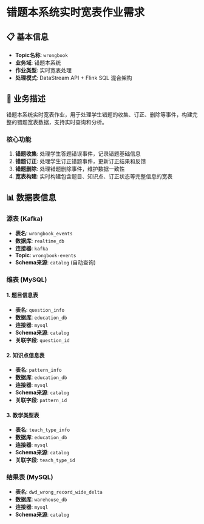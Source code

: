 # 错题本系统实时宽表作业需求

## 📋 基本信息
- **Topic名称**: `wrongbook`
- **业务域**: 错题本系统
- **作业类型**: 实时宽表处理
- **处理模式**: DataStream API + Flink SQL 混合架构

## 🎯 业务描述
错题本系统实时宽表作业，用于处理学生错题的收集、订正、删除等事件，构建完整的错题宽表数据，支持实时查询和分析。

### 核心功能
1. **错题收集**: 处理学生答题错误事件，记录错题基础信息
2. **错题订正**: 处理学生订正错题事件，更新订正结果和反馈
3. **错题删除**: 处理错题删除事件，维护数据一致性
4. **宽表构建**: 实时构建包含题目、知识点、订正状态等完整信息的宽表

## 📊 数据表信息

### 源表 (Kafka)
- **表名**: `wrongbook_events`
- **数据库**: `realtime_db` 
- **连接器**: `kafka`
- **Topic**: `wrongbook-events`
- **Schema来源**: `catalog` (自动查询)

### 维表 (MySQL)
#### 1. 题目信息表
- **表名**: `question_info`
- **数据库**: `education_db`
- **连接器**: `mysql`
- **Schema来源**: `catalog`
- **关联字段**: `question_id`

#### 2. 知识点信息表
- **表名**: `pattern_info` 
- **数据库**: `education_db`
- **连接器**: `mysql`
- **Schema来源**: `catalog`
- **关联字段**: `pattern_id`

#### 3. 教学类型表
- **表名**: `teach_type_info`
- **数据库**: `education_db` 
- **连接器**: `mysql`
- **Schema来源**: `catalog`
- **关联字段**: `teach_type_id`

### 结果表 (MySQL)
- **表名**: `dwd_wrong_record_wide_delta`
- **数据库**: `warehouse_db`
- **连接器**: `mysql`
- **Schema来源**: `catalog`